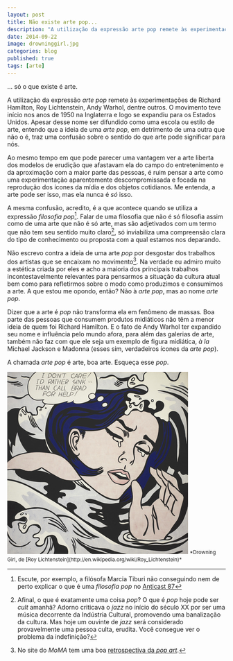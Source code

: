 ```yaml
---
layout: post
title: Não existe arte pop...
description: "A utilização da expressão arte pop remete às experimentações de Richard Hamilton, Roy Lichtenstein, Andy  Warhol, dentre outros."
date: 2014-09-22
image: drowninggirl.jpg
categories: blog
published: true
tags: [arte]
---
```


... só o que existe é arte. 

A utilização da expressão *arte pop* remete às experimentações de Richard Hamilton, Roy Lichtenstein, Andy  Warhol, dentre outros. O movimento teve início nos anos de 1950 na Inglaterra e logo se expandiu para os Estados Unidos. Apesar desse nome ser difundido como uma escola ou estilo de arte, entendo que a ideia de uma *arte pop*, em detrimento de uma outra que não o é, traz uma confusão sobre o sentido do que arte pode significar para nós. 

Ao mesmo tempo em que pode parecer uma vantagem ver a arte liberta dos modelos de erudição que afastavam ela do campo do entretenimento e da aproximação com a maior parte das pessoas, é ruim pensar a arte como uma experimentação aparentemente descompromissada e focada na reprodução dos ícones da mídia e dos objetos cotidianos. Me entenda, a arte pode ser isso, mas ela nunca é *só* isso.

A mesma confusão, acredito, é a que acontece quando se utiliza a expressão *filosofia pop*[^1]. Falar de uma filosofia que não é só filosofia assim como de uma arte que não é só arte, mas são adjetivados com um termo que não tem seu sentido muito claro[^2], só inviabiliza uma compreensão clara do tipo de conhecimento ou proposta com a qual estamos nos deparando.

Não escrevo contra a ideia de uma arte *pop* por desgostar dos trabalhos dos artistas que se encaixam no movimento[^3]. Na verdade eu admiro muito a estética criada por eles e acho a maioria dos principais trabalhos incontestavelmente relevantes para pensarmos a situação da cultura atual bem como para refletirmos sobre o modo como produzimos e consumimos a arte. A que estou me opondo, então? Não à _arte pop_, mas ao nome _arte pop_.

Dizer que a arte é _pop_ não transforma ela em fenômeno de massas. Boa parte das pessoas que consumem produtos midiáticos não têm a menor ideia de quem foi Richard Hamilton. E o fato de Andy Warhol ter expandido seu nome e influência pelo mundo afora, para além das galerias de arte, também não faz com que ele seja um exemplo de figura midiática, _à la_ Michael Jackson e Madonna (esses sim, verdadeiros ícones da _arte pop_). 

A chamada _arte pop_ é arte, boa arte. Esqueça esse _pop_.

<img src="/assets/images/drowninggirl.jpg">
<small>*Drowning Girl, de [Roy Lichtenstein](http://en.wikipedia.org/wiki/Roy_Lichtenstein)*</small>

[^1]: Escute, por exemplo, a filósofa Marcia Tiburi não conseguindo nem de perto explicar o que é uma *filosofia pop* no [Anticast 87](http://www.brainstorm9.com.br/38747/anticast/anticast-87-filosofia-pop-e-estetica-com-marcia-tiburi/)

[^2]: Afinal, o que é exatamente uma coisa _pop_? O que é _pop_ hoje pode ser *cult* amanhã? Adorno criticava o _jazz_ no início do século XX por ser uma música decorrente da Indústria Cultural, promovendo uma banalização da cultura. Mas hoje um ouvinte de _jazz_ será considerado provavelmente uma pessoa culta, erudita. Você consegue ver o problema da indefinição?

[^3]: No site do _MoMA_ tem uma boa [retrospectiva da *pop art*](http://www.moma.org/collection/details.php?theme_id=10170).
